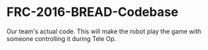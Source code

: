 # FRC-2016-BREAD-Codebase
Our team's actual code. This will make the robot play the game with someone controlling it during Tele Op.
